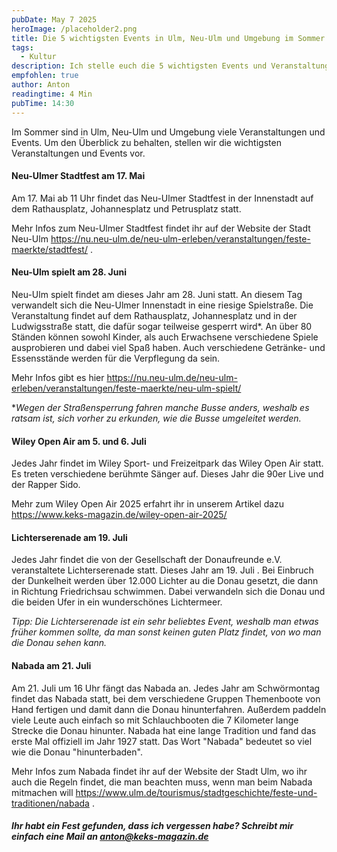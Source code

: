 ```yaml
---
pubDate: May 7 2025
heroImage: /placeholder2.png
title: Die 5 wichtigsten Events in Ulm, Neu-Ulm und Umgebung im Sommer 2025
tags:
  - Kultur
description: Ich stelle euch die 5 wichtigsten Events und Veranstaltungen in Ulm, Neu-Ulm und Umgebung im Sommer 2025
empfohlen: true
author: Anton
readingtime: 4 Min
pubTime: 14:30
---
```


Im Sommer sind in Ulm, Neu-Ulm und Umgebung viele Veranstaltungen und Events. Um den Überblick zu behalten, stellen wir die wichtigsten Veranstaltungen und Events vor.

#### Neu-Ulmer Stadtfest am 17. Mai

Am 17. Mai ab 11 Uhr findet das Neu-Ulmer Stadtfest in der Innenstadt auf dem Rathausplatz, Johannesplatz und Petrusplatz statt.

Mehr Infos zum Neu-Ulmer Stadtfest findet ihr auf der Website der Stadt Neu-Ulm https://nu.neu-ulm.de/neu-ulm-erleben/veranstaltungen/feste-maerkte/stadtfest/ .

#### Neu-Ulm spielt am 28. Juni

Neu-Ulm spielt findet am dieses Jahr am 28. Juni statt. An diesem Tag verwandelt sich die Neu-Ulmer Innenstadt in eine riesige Spielstraße. Die Veranstaltung findet auf dem Rathausplatz, Johannesplatz und in der Ludwigsstraße statt, die dafür sogar teilweise gesperrt wird\*. An über 80 Ständen können sowohl Kinder, als auch Erwachsene verschiedene Spiele ausprobieren und dabei viel Spaß haben.
Auch verschiedene Getränke- und Essensstände werden für die Verpflegung da sein.

Mehr Infos gibt es hier https://nu.neu-ulm.de/neu-ulm-erleben/veranstaltungen/feste-maerkte/neu-ulm-spielt/

\*_Wegen der Straßensperrung fahren manche Busse anders, weshalb es ratsam ist, sich vorher zu erkunden, wie die Busse umgeleitet werden._

#### Wiley Open Air am 5. und 6. Juli

Jedes Jahr findet im Wiley Sport- und Freizeitpark das Wiley Open Air statt. Es treten verschiedene berühmte Sänger auf. Dieses Jahr die 90er Live und der Rapper Sido.

Mehr zum Wiley Open Air 2025 erfahrt ihr in unserem Artikel dazu https://www.keks-magazin.de/wiley-open-air-2025/

#### Lichterserenade am 19. Juli

Jedes Jahr findet die von der Gesellschaft der Donaufreunde e.V. veranstaltete Lichterserenade statt. Dieses Jahr am 19. Juli .
Bei Einbruch der Dunkelheit werden über 12.000 Lichter au die Donau gesetzt, die dann in Richtung Friedrichsau schwimmen. Dabei verwandeln sich die Donau und die beiden Ufer in ein wunderschönes Lichtermeer.

_Tipp: Die Lichterserenade ist ein sehr beliebtes Event, weshalb man etwas früher kommen sollte, da man sonst keinen guten Platz findet, von wo man die Donau sehen kann._

#### Nabada am 21. Juli

Am 21. Juli um 16 Uhr fängt das Nabada an. Jedes Jahr am Schwörmontag findet das Nabada statt, bei dem verschiedene Gruppen Themenboote von Hand fertigen und damit dann die Donau hinunterfahren.
Außerdem paddeln viele Leute auch einfach so mit Schlauchbooten die 7 Kilometer lange Strecke die Donau hinunter.
Nabada hat eine lange Tradition und fand das erste Mal offiziell im Jahr 1927 statt. Das Wort "Nabada" bedeutet so viel wie die Donau "hinunterbaden".

Mehr Infos zum Nabada findet ihr auf der Website der Stadt Ulm, wo ihr auch die Regeln findet, die man beachten muss, wenn man beim Nabada mitmachen will https://www.ulm.de/tourismus/stadtgeschichte/feste-und-traditionen/nabada .

##### Ihr habt ein Fest gefunden, dass ich vergessen habe? Schreibt mir einfach eine Mail an anton@keks-magazin.de
